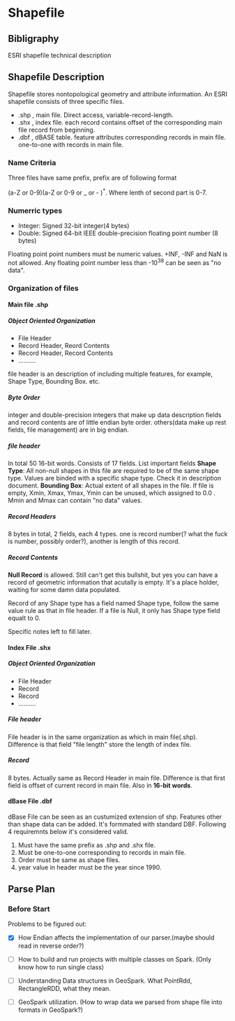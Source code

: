 # Shapefile

## Bibligraphy
ESRI shapefile technical description


## Shapefile Description
Shapefile stores nontopological geometry and attribute information. An ESRI shapefile consists of three specific files.
- .shp , main file. Direct access, variable-record-length.
- .shx , index file. each record contains offset of the corresponding main file record from beginning.
- .dbf , dBASE table. feature attributes corresponding records in main file. one-to-one with records in main file.

### Name Criteria
Three files have same prefix, prefix are of following format

(a-Z or 0-9)(a-Z or 0-9 or _ or - )<sup>*</sup>.	Where lenth of second part is 0-7.

### Numerric types
- Integer: Signed 32-bit integer(4 bytes)
- Double: Signed 64-bit IEEE double-precision floating point number (8 bytes)

Floating point point numbers must be numeric values. +INF, -INF and NaN is not allowed. Any floating point number less than -10<sup>38</sup> can be seen as "no data".

### Organization of files

#### Main file .shp

##### Object Oriented Organization
- File Header
- Record Header, Reord Contents
- Record Header, Record Contents
- ..........

file header is an description of including multiple features, for example, Shape Type, Bounding Box. etc.

##### Byte Order
integer and double-precision integers that make up data description fields and record contents are of little endian byte order. others(data make up rest fields, file management) are in big endian.

##### file header
In total 50 16-bit words. Consists of 17 fields. List important fields
**Shape Type**: All non-null shapes in this file are required to be of the same shape type. Values are binded with a specific shape type. Check it in description document.
**Bounding Box**: Actual extent of all shapes in the file. If file is empty, Xmin, Xmax, Ymax, Ymin can be unused, which assigned to 0.0 . Mmin and Mmax can contain "no data" values.

##### Record Headers
8 bytes in total, 2 fields, each 4 types. one is record number(? what the fuck is number, possibly order?), another is length of this record. 

##### Record Contents
**Null Record** is allowed. Still can't get this bullshit, but yes you can have a record of geometric information that acutally is empty. It's a place holder, waiting for some damn data populated.

Record of any Shape type has a field named Shape type, follow the same value rule as that in file header. If a file is Null, it only has Shape type field equalt to 0.

Specific notes left to fill later.

#### Index File .shx

##### Object Oriented Organization
- File Header
- Record
- Record
- ..........

##### File header
File header is in the same organization as which in main file(.shp). Difference is that field "file length" store the length of index file.

##### Record
8 bytes. Actually same as Record Header in main file. Difference is that first field is offset of current record in main file. Also in **16-bit words**.

#### dBase File .dbf
dBase File can be seen as an custumized extension of shp. Features other than shape data can be added. It's formmated with standard DBF. Following 4 requiremnts below it's considered valid.
1. Must have the same prefix as .shp and .shx file.
2. Must be one-to-one corresponding to records in main file.
3. Order must be same as shape files.
4. year value in header must be the year since 1990.


## Parse Plan

### Before Start

Problems to be figured out:
- [x] How Endian affects the implementation of our parser.(maybe should read in reverse order?)
- [ ] How to build and run projects with multiple classes on Spark. (Only know how to run single class)
- [ ] Understanding Data structures in GeoSpark. What PointRdd, RectangleRDD, what they mean.
- [ ] GeoSpark utilization. (How to wrap data we parsed from shape file into formats in GeoSpark?)



